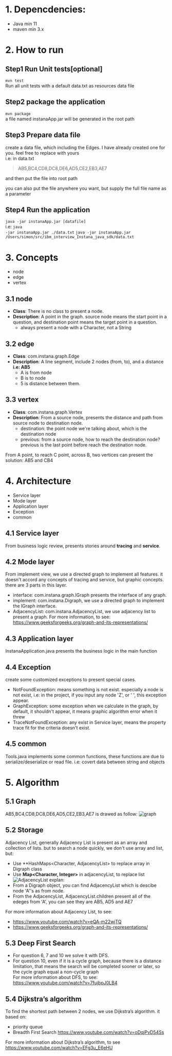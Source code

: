 
# 1. Depencdencies:
- Java min 11
- maven min 3.x
# 2. How to run
## Step1 Run Unit tests[optional]
<code>mvn test</code>
<br> Run all unit tests with a default data.txt as resources data file

## Step2 package the application
<code>mvn package</code>
<br>a file named instanaApp.jar will be generated in the root path

## Step3 Prepare data file
create a data file, which including the Edges. I have already created one for you. feel free to replace with yours
<br>i.e: in data.txt
  > AB5,BC4,CD8,DC8,DE6,AD5,CE2,EB3,AE7

and then put the file into root path

you can also put the file anywhere you want, but supply the full file name as a parameter
## Step4 Run the application
<code>java -jar instanaApp.jar [datafile] </code> 
<br>i.e: <code>java -jar instanaApp.jar ./data.txt</code>
<code>java -jar instanaApp.jar /Users/simon/src/ibm_interview_Instana_java_sdk/data.txt</code>
# 3. Concepts
- node
- edge
- vertex
## 3.1 node
- **Class**: There is no class to present a node.
- **Description**: A point in the graph. source node means the start point in a question, and destination point means the target point in a question.
  - always present a node with a Character, not a String

## 3.2 edge
- **Class**: com.instana.graph.Edge 
- **Description**: A line segment, include 2 nodes (from, to), and a distance 
<br>**i.e: AB5**
  - A is from node
  - B is to node
  - 5 is distance between them. 


## 3.3 vertex
- **Class**: com.instana.graph.Vertex 
- **Description**: From a source node, presents the distance and path from source node to destination node.
  - destination: the point node we're talking about, which is the destination node
  - previous: from a source node, how to reach the destination node? previous is the last point before reach the destination node.
  
From A point, to reach C point, across B, two vertices can present the solution:  AB5 and CB4

# 4. Architecture
- Service layer
- Mode layer
- Application layer
- Exception
- common
## 4.1 Service layer
From business logic review, presents stories around **tracing** and **service**.
## 4.2 Mode layer
From implement view, we use a directed graph to implement all features. it doesn't accord any concepts of tracing and service, but graphic concepts. there are 3 parts in this layer.
- interface: com.instana.graph.IGraph presents the interface of any graph.
- implement: com.instana.Digraph, we use a directed graph to implement the IGraph interface.
- AdjacencyList: com.instana.AdjacencyList, we use adjacency list to present a graph. For more information, to see: https://www.geeksforgeeks.org/graph-and-its-representations/
## 4.3 Application layer
InstanaApplication.java presents the business logic in the main function
## 4.4 Exception
create some customized exceptions to present special cases.
- NotFoundException: means something is not exist. especially a node is not exist, i.e: in the project, if you input any node 'Z', or ' ', this exception appear.
- GraphException: some exception when we calculate in the graph, by default, it shouldn't appear, it means graphic algorithm error when it threw
- TraceNotFoundException: any exist in Service layer, means the property trace fit for the criteria doesn't exist. 
## 4.5 common
Tools.java implements some common functions, these functions are due to serialize/deserialize or read file. i.e: covert data between string and objects
# 5. Algorithm
## 5.1 Graph
AB5,BC4,CD8,DC8,DE6,AD5,CE2,EB3,AE7 is drawed as follow:
![graph](https://user-images.githubusercontent.com/1859919/170845219-4d9291ae-7339-4184-8da1-528d1098939f.jpg)

## 5.2 Storage
Adjacency List, generally Adjacency List is present as an array and collection of lists. but to search a node quickly, we don't use array and list, but:
- Use **HashMaps<Character, AdjacencyList> to replace array in Digraph class
- Use **Map<Character, Integer>** in adjacencyList, to replace list
![AdjacencyList](https://user-images.githubusercontent.com/1859919/170937192-ff2c1500-1004-4fcd-ac5c-08e94729f73e.jpg)
explan: 
- From a Digraph object, you can find AdjacencyList which is descibe node 'A''s as from node.
- From the AdjacencyList, AdjacencyList.children present all of the edeges from 'A', you can see they are AB5, AD5 and AE7

For more information about Adjacency List, to see: 
- https://www.youtube.com/watch?v=eQA-m22wjTQ
- https://www.geeksforgeeks.org/graph-and-its-representations/
## 5.3 Deep First Search
- For question 6, 7 and 10 we solve it with DFS.
- For question 10, even if it is a cycle graph, because there is a distance limitation, that means the search will be completed sooner or later, so the cycle graph equal a non-cycle graph
<br>For more information about DFS, to see: https://www.youtube.com/watch?v=7fujbpJ0LB4

## 5.4 Dijkstra’s algorithm
To find the shortest path between 2 nodes, we use Dijkstra’s algorithm. it based on:
- priority queue
- Breadth First Search https://www.youtube.com/watch?v=oDqjPvD54Ss

For more information about Dijkstra’s algorithm, to see https://www.youtube.com/watch?v=EFg3u_E6eHU
